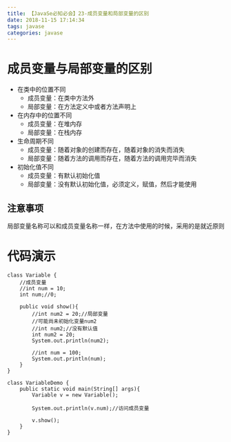 ```yaml
---
title: 【JavaSe必知必会】23-成员变量和局部变量的区别
date: 2018-11-15 17:14:34
tags: javase
categories: javase
---
```

# 成员变量与局部变量的区别
- 在类中的位置不同
    - 成员变量：在类中方法外
    - 局部变量：在方法定义中或者方法声明上
- 在内存中的位置不同 
    - 成员变量：在堆内存
    - 局部变量：在栈内存
- 生命周期不同 
    - 成员变量：随着对象的创建而存在，随着对象的消失而消失
    - 局部变量：随着方法的调用而存在，随着方法的调用完毕而消失
- 初始化值不同 
    - 成员变量：有默认初始化值
    - 局部变量：没有默认初始化值，必须定义，赋值，然后才能使用
## 注意事项
局部变量名称可以和成员变量名称一样，在方法中使用的时候，采用的是就近原则
# 代码演示
```
class Variable {
    //成员变量
    //int num = 10;
    int num;//0;
    
    public void show(){
        //int num2 = 20;//局部变量
        //可能尚未初始化变量num2
        //int num2;//没有默认值
        int num2 = 20;
        System.out.println(num2);
        
        //int num = 100;
        System.out.println(num);
    }
}

class VariableDemo {
    public static void main(String[] args){
        Variable v = new Variable();
        
        System.out.println(v.num);//访问成员变量
        
        v.show();
    }
}
```
